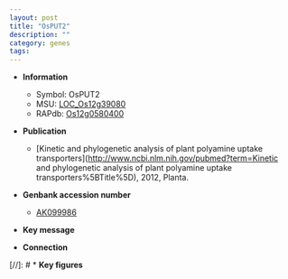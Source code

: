 ```yaml
---
layout: post
title: "OsPUT2"
description: ""
category: genes
tags: 
---
```


* **Information**  
    + Symbol: OsPUT2  
    + MSU: [LOC_Os12g39080](http://rice.uga.edu/cgi-bin/ORF_infopage.cgi?orf=LOC_Os12g39080)  
    + RAPdb: [Os12g0580400](http://rapdb.dna.affrc.go.jp/viewer/gbrowse_details/irgsp1?name=Os12g0580400)  

* **Publication**  
    + [Kinetic and phylogenetic analysis of plant polyamine uptake transporters](http://www.ncbi.nlm.nih.gov/pubmed?term=Kinetic and phylogenetic analysis of plant polyamine uptake transporters%5BTitle%5D), 2012, Planta.

* **Genbank accession number**  
    + [AK099986](http://www.ncbi.nlm.nih.gov/nuccore/AK099986)

* **Key message**  

* **Connection**  

[//]: # * **Key figures**  


